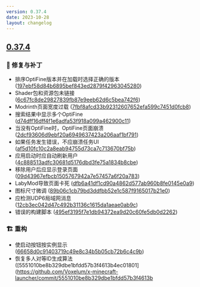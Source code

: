```yaml
---
version: 0.37.4
date: 2023-10-28
layout: changelog
---
```

## [0.37.4](#0.37.4)
### 🐛 修复与补丁
- 排序OptiFine版本并在加载时选择正确的版本 ([197ebf58d84b6895bef843ed2879f42963045280](https://github.com/Voxelum/x-minecraft-launcher/commit/197ebf58d84b6895bef843ed2879f42963045280))
- Shader包和资源包未链接 ([6c67fc8de29827839fb87e9eeb62d6c5bea742f6](https://github.com/Voxelum/x-minecraft-launcher/commit/6c67fc8de29827839fb87e9eeb62d6c5bea742f6))
- Modrinth页面宽度过载 ([7fbf8afcd33b92312607652efa599c7451d0fcb8](https://github.com/Voxelum/x-minecraft-launcher/commit/7fbf8afcd33b92312607652efa599c7451d0fcb8))
- 搜索结果中显示多个OptiFine ([d74dff16dff4f1e6adfa53f918a099a462900c11](https://github.com/Voxelum/x-minecraft-launcher/commit/d74dff16dff4f1e6adfa53f918a099a462900c11))
- 当没有OptiFine时，OptiFine页面崩溃 ([2dcf93606d9ebf20a6949637423a206aaf1bf791](https://github.com/Voxelum/x-minecraft-launcher/commit/2dcf93606d9ebf20a6949637423a206aaf1bf791))
- 如果任务发生错误，不应崩溃任务UI ([af5d10fc10c2a8eab94755d73ca7c713670bf75b](https://github.com/Voxelum/x-minecraft-launcher/commit/af5d10fc10c2a8eab94755d73ca7c713670bf75b))
- 应用启动时应自动刷新用户 ([4c888513adfc30681d5176dbd3fe75a1834b8cbe](https://github.com/Voxelum/x-minecraft-launcher/commit/4c888513adfc30681d5176dbd3fe75a1834b8cbe))
- 移除用户后应显示登录页面 ([09d43967efbcb1505767942a7e57457a6f20a783](https://github.com/Voxelum/x-minecraft-launcher/commit/09d43967efbcb1505767942a7e57457a6f20a783))
- LabyMod导致页面卡死 ([dfb6a41df1cd90a4862d577ab960b8fe0145e0a9](https://github.com/Voxelum/x-minecraft-launcher/commit/dfb6a41df1cd90a4862d577ab960b8fe0145e0a9))
- 图标尺寸微调 ([89b06c1cb79bd3ddfbb52e1c587f9165017b21e0](https://github.com/Voxelum/x-minecraft-launcher/commit/89b06c1cb79bd3ddfbb52e1c587f9165017b21e0))
- 应检测UDP6局域网消息 ([12cb3ec042d47c492b31136c1615da1aeae0ab9c](https://github.com/Voxelum/x-minecraft-launcher/commit/12cb3ec042d47c492b31136c1615da1aeae0ab9c))
- 错误的构建脚本 ([495ef3195f7e1db94372ea9d20c60fe5db0d2262](https://github.com/Voxelum/x-minecraft-launcher/commit/495ef3195f7e1db94372ea9d20c60fe5db0d2262))

### 🏗️ 重构

- 使启动按钮按实例显示 ([66658d0c91403719c49e8c34b5b05cb72b6c4c9b](https://github.com/Voxelum/x-minecraft-launcher/commit/66658d0c91403719c49e8c34b5b05cb72b6c4c9b))
- 恢复多人对等ID生成算法 ([5551010be8b329dbe1bfdd57b3f4613b4ec01801](https://github.com/Voxelum/x-minecraft-launcher/commit/5551010be8b329dbe1bfdd57b3f4613b
